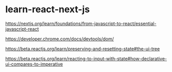 # learn-react-next-js

https://nextjs.org/learn/foundations/from-javascript-to-react/essential-javascript-react

https://developer.chrome.com/docs/devtools/dom/

https://beta.reactjs.org/learn/preserving-and-resetting-state#the-ui-tree

https://beta.reactjs.org/learn/reacting-to-input-with-state#how-declarative-ui-compares-to-imperative
